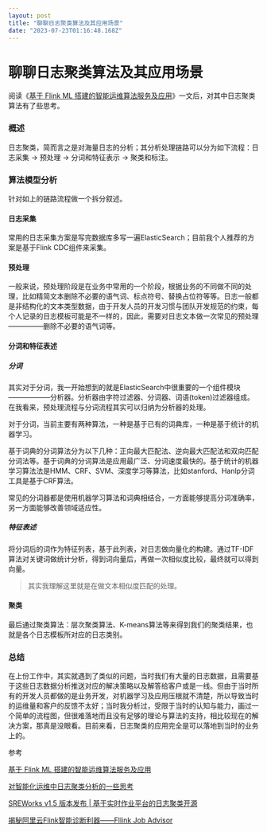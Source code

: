 ```yaml
---
layout: post
title: "聊聊日志聚类算法及其应用场景"
date: "2023-07-23T01:16:48.168Z"
---
```

聊聊日志聚类算法及其应用场景
==============

阅读《[基于 Flink ML 搭建的智能运维算法服务及应用](https://mp.weixin.qq.com/s/yhXiQtUSR4hxp9XWrkiiew "基于 Flink ML 搭建的智能运维算法服务及应用")》一文后，对其中日志聚类算法有了些思考。

### 概述

日志聚类，简而言之是对海量日志的分析；其分析处理链路可以分为如下流程：日志采集 -> 预处理 -> 分词和特征表示 -> 聚类和标注。

### 算法模型分析

针对如上的链路流程做一个拆分叙述。

#### 日志采集

常用的日志采集方案是写完数据库多写一遍ElasticSearch；目前我个人推荐的方案是基于Flink CDC组件来采集。

#### 预处理

一般来说，预处理阶段是在业务中常用的一个阶段，根据业务的不同做不同的处理，比如精简文本删除不必要的语气词、标点符号、替换占位符等等。日志一般都是非结构化的文本类型数据，由于开发人员的开发习惯与团队开发规范的约束，每个人记录的日志模板可能是不一样的，因此，需要对日志文本做一次常见的预处理—————删除不必要的语气词等。

#### 分词和特征表述

##### 分词

其实对于分词，我一开始想到的就是ElasticSearch中很重要的一个组件模块——————分析器。分析器由字符过滤器、分词器、词语(token)过滤器组成。在我看来，预处理流程与分词流程其实可以归纳为分析器的处理。

对于分词，当前主要有两种算法，一种是基于已有的词典库，一种是基于统计的机器学习。

基于词典的分词算法分为以下几种：正向最大匹配法、逆向最大匹配法和双向匹配分词法等。基于词典的分词算法是应用最广泛、分词速度最快的。基于统计的机器学习算法法是HMM、CRF、SVM、深度学习等算法，比如stanford、Hanlp分词工具是基于CRF算法。

常见的分词器都是使用机器学习算法和词典相结合，一方面能够提高分词准确率，另一方面能够改善领域适应性。

##### 特征表述

将分词后的词作为特征列表，基于此列表，对日志做向量化的构建。通过TF-IDF算法对关键词做统计分析，得到词向量后，再做一次相似度比较，最终就可以得到向量。

> 其实我理解这里就是在做文本相似度匹配的处理。

#### 聚类

最后通过聚类算法：层次聚类算法、K-means算法等来得到我们的聚类结果，也就是各个日志模板所对应的日志类别。

### 总结

在上份工作中，其实就遇到了类似的问题，当时我们有大量的日志数据，且需要基于这些日志数据分析推送对应的解决策略以及解答给客户或是一线。但由于当时所有的开发人员都做的是业务开发，对机器学习及应用压根就不清楚，所以导致当时的运维量和客户的反馈不太好；当时我分析过，受限于当时的认知与能力，画过一个简单的流程图，但很难落地而且没有足够的理论与算法的支持，相比较现在的解决方案，那真是没眼看。目前来看，日志聚类的应用完全是可以落地到当时的业务上的。

参考

[基于 Flink ML 搭建的智能运维算法服务及应用](https://mp.weixin.qq.com/s/yhXiQtUSR4hxp9XWrkiiew "基于 Flink ML 搭建的智能运维算法服务及应用")

[对智能化运维中日志聚类分析的一些思考](https://mp.weixin.qq.com/s/qA9ZqBQu4kj4fyFl8WQ_1g "对智能化运维中日志聚类分析的一些思考")

[SREWorks v1.5 版本发布 | 基于实时作业平台的日志聚类开源](https://mp.weixin.qq.com/s/dvM3OqisTpZerbqjai7_6A "SREWorks v1.5 版本发布 | 基于实时作业平台的日志聚类开源")

[揭秘阿里云Flink智能诊断利器——Fllink Job Advisor](https://mp.weixin.qq.com/s/KYqv2nQwM71xv1p0qJ0PDQ "揭秘阿里云Flink智能诊断利器——Fllink Job Advisor")